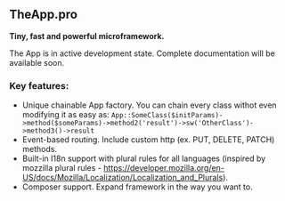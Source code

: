 ## TheApp.pro 
**Tiny, fast and powerful microframework.**

The App is in active development state. Complete documentation will be available soon.

### Key features:

* Unique chainable App factory. You can chain every class withot even modifying it as easy as:  ```App::SomeClass($initParams)->method($someParams)->method2('result')->sw('OtherClass')->method3()->result```
* Event-based routing. Include custom http (ex. PUT, DELETE, PATCH) methods.
* Built-in I18n support with plural rules for all languages (inspired by mozzilla plural rules - https://developer.mozilla.org/en-US/docs/Mozilla/Localization/Localization_and_Plurals).
* Composer support. Expand framework in the way you want to.


